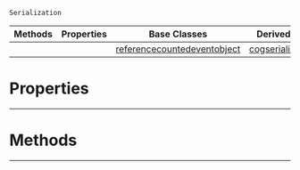  `Serialization`

|Methods|Properties|Base Classes|Derived Classes|
|---|---|---|---|
| | |[referencecountedeventobject](https://github.com/zeroengineteam/ZeroDocs/code_reference/class_reference/referencecountedeventobject.markdown)|[cogserializationfilter](https://github.com/zeroengineteam/ZeroDocs/code_reference/class_reference/cogserializationfilter.markdown)|


 #  Properties


---  
 #  Methods


---  
 

 
